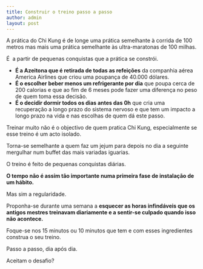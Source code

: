 ```yaml
---
title: Construir o treino passo a passo
author: admin
layout: post
---
```

A prática do Chi Kung é de longe uma prática semelhante à corrida de 100 metros mas mais uma prática semelhante às ultra-maratonas de 100 milhas.

É  a partir de pequenas conquistas que a prática se constrói.

*  **É a Azeitona que é retirada de todas as refeições** da companhia aérea America Airlines que criou uma poupança de 40.000 dólares.
*  **É o escolher beber menos um refrigerante por dia** que poupa cerca de 200 calorias e que ao fim de 6 meses pode fazer uma diferença no peso de quem toma essa decisão.
*  **É o decidir dormir todos os dias antes das 0h** que cria uma recuperação a longo prazo do sistema nervoso e que tem um impacto a longo prazo na vida e nas escolhas de quem dá este passo.

Treinar muito não é o objectivo de quem pratica Chi Kung, especialmente se esse treino é um acto isolado.

Torna-se semelhante a quem faz um jejum para depois no dia a seguinte mergulhar num buffet das mais variadas iguarias.

O treino é feito de pequenas conquistas diárias.

**O tempo não é assim tão importante numa primeira fase de instalação de um hábito.**

Mas sim a regularidade.

Proponha-se durante uma semana a **esquecer as horas infindáveis que os antigos mestres treinavam diariamente e a sentir-se culpado quando isso não acontece.**

Foque-se nos 15 minutos ou 10 minutos que tem e com esses ingredientes construa o seu treino.

Passo a passo, dia após dia.

Aceitam o desafio?